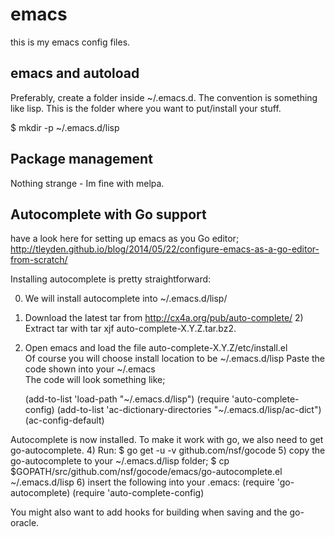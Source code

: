 # emacs
this is my emacs config files.

## emacs and autoload
Preferably, create a folder inside ~/.emacs.d. The convention is something like lisp.
This is the folder where you want to put/install your stuff.

$ mkdir -p ~/.emacs.d/lisp

## Package management
Nothing strange - Im fine with melpa.

## Autocomplete with Go support
have a look here for setting up emacs as you Go editor;
http://tleyden.github.io/blog/2014/05/22/configure-emacs-as-a-go-editor-from-scratch/


Installing autocomplete is pretty straightforward:

0) We will install autocomplete into ~/.emacs.d/lisp/                             
1) Download the latest tar from http://cx4a.org/pub/auto-complete/                                                   2) Extract tar with tar xjf auto-complete-X.Y.Z.tar.bz2.                                                             
3) Open emacs and load the file auto-complete-X.Y.Z/etc/install.el                                                   
   Of course you will choose install location to be ~/.emacs.d/lisp                                                     Paste the code shown into your ~/.emacs                                                                           
   The code will look something like;
   
   (add-to-list 'load-path "~/.emacs.d/lisp")
   (require 'auto-complete-config)
   (add-to-list 'ac-dictionary-directories "~/.emacs.d/lisp/ac-dict")
   (ac-config-default)

Autocomplete is now installed. To make it work with go, we also need to get go-autocomplete.
4) Run:
   $ go get -u -v github.com/nsf/gocode
5) copy the go-autocomplete to your ~/.emacs.d/lisp folder;
   $ cp $GOPATH/src/github.com/nsf/gocode/emacs/go-autocomplete.el ~/.emacs.d/lisp
6) insert the following into your .emacs:
   (require 'go-autocomplete)
   (require 'auto-complete-config)


You might also want to add hooks for building when saving and the go-oracle.
